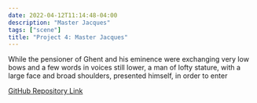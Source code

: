 ```yaml
---
date: 2022-04-12T11:14:48-04:00
description: "Master Jacques"
tags: ["scene"]
title: "Project 4: Master Jacques"
---
```


While the pensioner of Ghent and his eminence were exchanging very low
bows and a few words in voices still lower, a man of lofty stature, with a
large face and broad shoulders, presented himself, in order to enter


[GitHub Repository Link](https://github.com/PlayingNumbers/ds_salary_proj)
